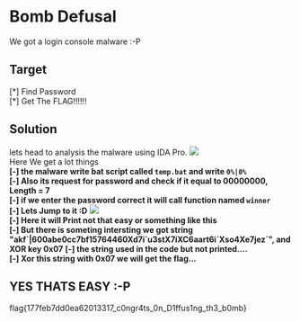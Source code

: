 # Bomb Defusal<br />
We got a login console malware :-P

## Target<br />
[\*] Find Password <br />
[\*] Get The FLAG!!!!!! <br />

## Solution<br />
lets head to analysis the malware using IDA Pro.
![](images/1.png)<br />
Here We get a lot things<br />
**[\-] the malware write bat script called `temp.bat` and write `0%|0%`**<br />
**[\-] Also its request for password and check if it equal to 00000000, Length = 7**<br />
**[\-] if we enter the password correct it will call function named `winner`**<br />
**[\-] Lets Jump to it :D**
![](images/2.png)<br />
**[\-] Here it will Print not that easy or something like this**<br />
**[\-] But there is someting intersting we got string "akf\`|600abe0cc7bf15764460Xd7i\`u3stX7iXC6aart6i\`Xso4Xe7jez\`", and XOR key 0x07**
**[\-] the string used in the code but not printed....**<br />
**[\-] Xor this string with 0x07 we will get the flag...**<br />
## YES THATS EASY :-P<br />
flag{177feb7dd0ea62013317_c0ngr4ts_0n_D1ffus1ng_th3_b0mb}<br />